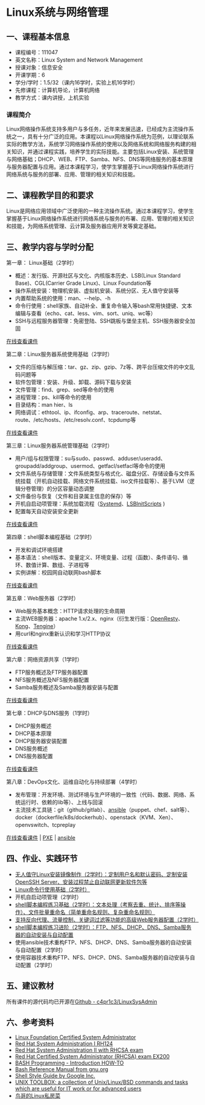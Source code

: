 # Linux系统与网络管理

## 一、课程基本信息

* 课程编号：111047
* 英文名称：Linux System and Network Management
* 授课对象：信息安全
* 开课学期：6
* 学分/学时：1.5/32（课内16学时，实验上机16学时）
* 先修课程：计算机导论，计算机网络
* 教学方式：课内讲授，上机实验

### 课程简介

Linux网络操作系统支持多用户与多任务，近年来发展迅速，已经成为主流操作系统之一，具有十分广泛的应用。本课程以Linux网络操作系统为范例，以理论联系实际的教学方法，系统学习网络操作系统的使用以及网络系统和网络服务构建的相关知识，并通过课程实践，培养学生的实际技能。主要包括Linux安装、系统管理与网络基础；DHCP、WEB、FTP、Samba、NFS、DNS等网络服务的基本原理与服务器配置与应用。通过本课程学习，使学生掌握基于Linux网络操作系统进行网络系统与服务的部署、应用、管理的相关知识和技能。

## 二、课程教学目的和要求

Linux是网络应用领域中广泛使用的一种主流操作系统。通过本课程学习，使学生掌握基于Linux网络操作系统进行网络系统与服务的布署、应用、管理的相关知识和技能，为网络系统管理、云计算及服务器应用开发等奠定基础。

## 三、教学内容与学时分配

第一章： Linux基础（2学时）

* 概述：发行版、开源社区与文化、内核版本历史、LSB(Linux Standard Base)、CGL(Carrier Grade Linux)、Linux Foundation等
* 操作系统安装：物理机安装、虚拟机安装、系统分区、无人值守安装等
* 内置帮助系统的使用：man、--help、-h
* 命令行使用：shell家族、自动补全、重复命令输入等bash常用快捷键、文本编辑与查看（echo、cat、less、vim、sort、uniq、wc等）
* SSH与远程服务器管理：免密登陆、SSH跳板与堡垒主机、SSH服务器安全加固

[在线查看课件](https://github.com/c4pr1c3/LinuxSysAdmin/blob/master/chap0x01.md)

第二章：Linux服务器系统使用基础（2学时）

* 文件的压缩与解压缩：tar、gz、zip、gzip、7z等、跨平台压缩文件的中文乱码问题等
* 软件包管理：安装、升级、卸载、源码下载与安装
* 文件管理：find、grep、sed等命令的使用
* 进程管理：ps、kill等命令的使用
* 目录结构：man hier、ls
* 网络调试：ethtool、ip、ifconfig、arp、traceroute、netstat、route、/etc/hosts、/etc/resolv.conf、tcpdump等

[在线查看课件](https://github.com/c4pr1c3/LinuxSysAdmin/blob/master/chap0x02.md)

第三章：Linux服务器系统管理基础（2学时）

* 用户/组与权限管理：su与sudo、passwd、adduser/useradd、groupadd/addgroup、usermod、getfacl/setfacl等命令的使用
* 文件系统与存储管理：文件系统类型与格式化、磁盘分区、存储设备与文件系统挂载（开机自动挂载、网络文件系统挂载、iso文件挂载等）、基于LVM（逻辑分卷管理）的分区容量动态调整
* 文件备份与恢复（文件和目录属主信息的保存）等
* 开机自启动项管理：系统加载流程（[Systemd](https://wiki.archlinux.org/index.php/systemd_(%E7%AE%80%E4%BD%93%E4%B8%AD%E6%96%87) )、[LSBInitScripts](https://wiki.debian.org/LSBInitScripts) )
* 配置每天自动安装安全更新

[在线查看课件](https://github.com/c4pr1c3/LinuxSysAdmin/blob/master/chap0x03.md)

第四章：shell脚本编程基础（2学时）

* 开发和调试环境搭建
* 基本语法：shell版本、变量定义、环境变量、过程（函数）、条件语句、循环、数值计算、数组、子进程等
* 实例讲解：校园网自动联网bash脚本

[在线查看课件](https://github.com/c4pr1c3/LinuxSysAdmin/blob/master/chap0x04.md)

第五章：Web服务器（2学时）

* Web服务基本概念：HTTP请求处理的生命周期
* 主流WEB服务器：apache 1.x/2.x、nginx（衍生发行版：[OpenResty](https://github.com/openresty/openresty)、[Kong](https://github.com/Mashape/kong)、[Tengine](http://tengine.taobao.org/)）
* 用curl和nginx重新认识和学习HTTP协议

[在线查看课件](https://github.com/c4pr1c3/LinuxSysAdmin/blob/master/chap0x05.md)

第六章：网络资源共享（1学时）

* FTP服务概述及FTP服务器配置
* NFS服务概述及NFS服务器配置
* Samba服务概述及Samba服务器安装与配置

[在线查看课件](https://github.com/c4pr1c3/LinuxSysAdmin/blob/master/chap0x06.md)

第七章：DHCP与DNS服务（1学时）

* DHCP服务概述
* DHCP基本原理
* DHCP服务器安装配置
* DNS服务概述
* DNS服务器配置

[在线查看课件](https://github.com/c4pr1c3/LinuxSysAdmin/blob/master/chap0x07.md)

第八章：DevOps文化、运维自动化与持续部署（4学时）

* 发布管理：开发环境、测试环境与生产环境的一致性（代码、数据、网络、系统运行时、依赖的lib等）、上线与回滚
* 主流技术工具链：git（github/gitlab）、[ansible](https://www.ansible.com/)（puppet、chef、salt等）、docker（dockerfile/k8s/dockerhub）、openstack（KVM、Xen）、openvswitch、tcpreplay

[在线查看课件](https://github.com/c4pr1c3/LinuxSysAdmin/blob/master/chap0x08.md) | [PXE](https://github.com/c4pr1c3/LinuxSysAdmin/blob/master/PXE.md) | [ansible](https://github.com/c4pr1c3/LinuxSysAdmin/blob/master/ansible.md) 

## 四、作业、实践环节

- [无人值守Linux安装镜像制作（2学时）：定制用户名和默认密码、定制安装OpenSSH Server、安装过程禁止自动联网更新软件包等](https://github.com/c4pr1c3/LinuxSysAdmin/blob/master/chap0x01.exp.md)
- [Linux命令行使用基础（2学时）](https://github.com/c4pr1c3/LinuxSysAdmin/blob/master/chap0x02.exp.md)
- 开机自启动项管理（2学时）
- [shell脚本编程练习基础（2学时）：文本处理（考察去重、统计、排序等操作）、文件批量重命名（简单重命名规则、复杂重命名规则）](https://github.com/c4pr1c3/LinuxSysAdmin/blob/master/chap0x04.exp.md)
- [支持反向代理、流量控制、关键词过滤等功能的高级Web服务器配置（2学时）](https://github.com/c4pr1c3/LinuxSysAdmin/blob/master/chap0x05.exp.md)
- [shell脚本编程练习进阶（2学时）：FTP、NFS、DHCP、DNS、Samba服务器的自动安装与自动配置](https://github.com/c4pr1c3/LinuxSysAdmin/blob/master/chap0x06.exp.md)
- 使用ansible技术重构FTP、NFS、DHCP、DNS、Samba服务器的自动安装与自动配置（2学时）
- 使用容器技术重构FTP、NFS、DHCP、DNS、Samba服务器的自动安装与自动配置（2学时）

## 五、建议教材

所有课件的源代码均已开源在[Github - c4pr1c3/LinuxSysAdmin](https://github.com/c4pr1c3/LinuxSysAdmin)

## 六、参考资料

* [Linux Foundation Certified System Administrator](https://linuxacademy.com/linux/training/course/name/linux-foundation-certified-systems-administrator)
* [Red Hat System Administration I RH124](https://www.redhat.com/en/services/training/rh124-red-hat-system-administration-i)
* [Red Hat System Administration II with RHCSA exam](https://www.redhat.com/en/services/training/rh135-red-hat-system-administration-ii-rhcsa-exam)
* [Red Hat Certified System Administrator (RHCSA) exam EX200](https://www.redhat.com/en/services/training/ex200-red-hat-certified-system-administrator-rhcsa-exam)
* [BASH Programming - Introduction HOW-TO](http://tldp.org/HOWTO/Bash-Prog-Intro-HOWTO.html)
* [Bash Reference Manual from gnu.org](https://www.gnu.org/software/bash/manual/html_node/index.html)
* [Shell Style Guide by Google Inc.](https://google.github.io/styleguide/shell.xml)
* [UNIX TOOLBOX: a collection of Unix/Linux/BSD commands and tasks which are useful for IT work or for advanced users](http://cb.vu/unixtoolbox.xhtml)
* [鸟哥的Linux私房菜](http://cn.linux.vbird.org/)

